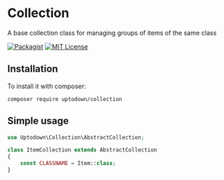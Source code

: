 # Collection

A base collection class for managing groups of items of the same class

[![Packagist](https://img.shields.io/packagist/dt/uptodown/collection.svg?style=flat-square)](https://packagist.org/packages/uptodown/random-username-generator) [![MIT License](https://img.shields.io/badge/license-MIT-007EC7.svg?style=flat-square)](http://opensource.org/licenses/MIT)

## Installation

To install it with composer:
```
composer require uptodown/collection
```

## Simple usage

```php
use Uptodown\Collection\AbstractCollection;

class ItemCollection extends AbstractCollection
{
    const CLASSNAME = Item::class;
}
```
